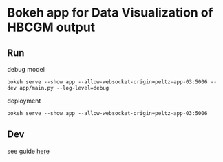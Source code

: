 # Bokeh app for Data Visualization of HBCGM output

## Run 
debug model
```shell
bokeh serve --show app --allow-websocket-origin=peltz-app-03:5006 --dev app/main.py --log-level=debug
```

deployment
```
bokeh serve --show app --allow-websocket-origin=peltz-app-03:5006
```

## Dev
see guide [here](https://docs.bokeh.org/en/2.4.1/docs/user_guide/server.html)